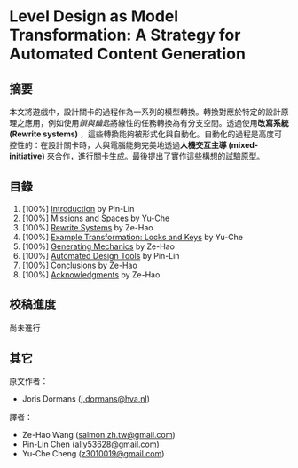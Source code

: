 # Level Design as Model Transformation: A Strategy for Automated Content Generation

## 摘要

本文將遊戲中，設計關卡的過程作為一系列的模型轉換。轉換對應於特定的設計原理之應用，例如使用*鎖與鑰匙*將線性的任務轉換為有分支空間。透過使用**改寫系統 (Rewrite systems)** ，這些轉換能夠被形式化與自動化。自動化的過程是高度可控性的：在設計關卡時，人與電腦能夠完美地透過**人機交互主導 (mixed-initiative)** 來合作，進行關卡生成。最後提出了實作這些構想的試驗原型。

## 目錄

1. [100%] [Introduction](chapter1.md) by Pin-Lin
2. [100%] [Missions and Spaces](chapter2.md) by Yu-Che
3. [100%] [Rewrite Systems](chapter3.md) by Ze-Hao
4. [100%] [Example Transformation: Locks and Keys](chapter4.md) by Yu-Che
5. [100%] [Generating Mechanics](chapter5.md) by Ze-Hao
6. [100%] [Automated Design Tools](chapter6.md) by Pin-Lin
7. [100%] [Conclusions](chapter7.md) by Ze-Hao
8. [100%] [Acknowledgments](chapter8.md) by Ze-Hao

## 校稿進度

尚未進行

## 其它

原文作者：
  * Joris Dormans ([j.dormans@hva.nl](j.dormans@hva.nl))

譯者： 
  * Ze-Hao Wang ([salmon.zh.tw@gmail.com](salmon.zh.tw@gmail.com))
  * Pin-Lin Chen ([ally53628@gmail.com](ally53628@gmail.com))
  * Yu-Che Cheng ([z3010019@gmail.com](z3010019@gmail.com))
